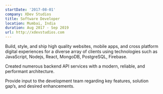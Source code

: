 ```yaml
---
startDate: '2017-08-01'
company: XDev Studios
title: Software Developer
location: Mumbai, India
duration: Aug 2017 - Sep 2019
url: http://xdevstudios.com
---
```


Build, style, and ship high quality websites, mobile apps, and cross platform digital experiences for a diverse array of clients using technologies such as JavaScript, Nodejs, React, MongoDB, PostgreSQL, Firebase.

Created numerous backend API services with a modern, reliable, and performant architecture.

Provide input to the development team regarding key features, solution gap’s, and desired enhancements.